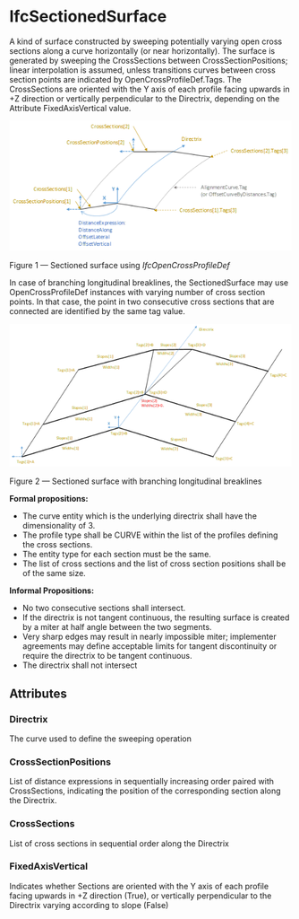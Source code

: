 # IfcSectionedSurface

A kind of surface constructed by sweeping potentially varying open cross sections along a curve horizontally (or near horizontally). The surface is generated by sweeping the CrossSections between CrossSectionPositions; linear interpolation is assumed, unless transitions curves between cross section points are indicated by OpenCrossProfileDef.Tags.
The CrossSections are oriented with the Y axis of each profile facing upwards in +Z direction or vertically perpendicular to the Directrix, depending on the Attribute FixedAxisVertical value.

![sectioned surface](../../../../figures/IfcSectionedSurface_1.png)

Figure 1 &mdash; Sectioned surface using _IfcOpenCrossProfileDef_

In case of branching longitudinal breaklines, the SectionedSurface may use OpenCrossProfileDef instances with varying number of cross section points. In that case, the point in two consecutive cross sections that are connected are identified by the same tag value.

![sectioned surface](../../../../figures/IfcSectionedSurface_2.png)

Figure 2 &mdash; Sectioned surface with branching longitudinal breaklines

**Formal propositions:**

* The curve entity which is the underlying directrix shall have the dimensionality of 3.
* The profile type shall be CURVE within the list of the profiles defining the cross sections.
* The entity type for each section must be the same.
* The list of cross sections and the list of cross section positions shall be of the same size.

**Informal Propositions:**

* No two consecutive sections shall intersect.
* If the directrix is not tangent continuous, the resulting surface is created by a miter at half angle between the two segments.
* Very sharp edges may result in nearly impossible miter; implementer agreements may define acceptable limits for tangent discontinuity or require the directrix to be tangent continuous.
* The directrix shall not intersect

## Attributes

### Directrix
The curve used to define the sweeping operation

### CrossSectionPositions
List of distance expressions in sequentially increasing order paired with CrossSections, indicating the position of the corresponding section along the Directrix.

### CrossSections
List of cross sections in sequential order along the Directrix

### FixedAxisVertical
Indicates whether Sections are oriented with the Y axis of each profile facing upwards in +Z direction (True), or vertically perpendicular to the Directrix varying according to slope (False)
